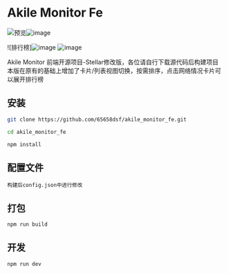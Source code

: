 # Akile Monitor Fe

![预览](![image](https://github.com/user-attachments/assets/f9cbaeb8-9f87-423f-adda-80898bd4bc0f)
)![image](https://github.com/user-attachments/assets/147eba17-abd3-4e1a-b071-69347b7d5f81)

![排行榜]![image](https://github.com/user-attachments/assets/6b4a7038-4877-4e65-ad5c-baf14f1c7567)
![image](https://github.com/user-attachments/assets/864fa8cd-3351-493c-afd7-0d4506e79f77)



Akile Monitor 前端开源项目-Stellar修改版，各位请自行下载源代码后构建项目
本版在原有的基础上增加了卡片/列表视图切换，按需排序，点击网络情况卡片可以展开排行榜

## 安装
```bash
git clone https://github.com/65658dsf/akile_monitor_fe.git

cd akile_monitor_fe

npm install
```

## 配置文件
```
构建后config.json中进行修改
```

## 打包
```bash
npm run build
```

## 开发
```bash
npm run dev
```
